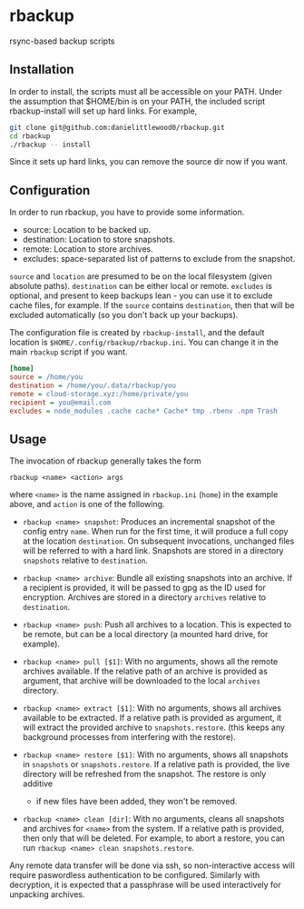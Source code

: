 # rbackup
rsync-based backup scripts

## Installation

In order to install, the scripts must all be accessible on your PATH.
Under the assumption that $HOME/bin is on your PATH, the included script
rbackup-install will set up hard links. For example,

```bash
git clone git@github.com:danielittlewood0/rbackup.git
cd rbackup
./rbackup -- install
```

Since it sets up hard links, you can remove the source dir now if you want.

## Configuration

In order to run rbackup, you have to provide some information.

* source: Location to be backed up.
* destination: Location to store snapshots.
* remote: Location to store archives.
* excludes: space-separated list of patterns to exclude from the snapshot.

`source` and `location` are presumed to be on the local filesystem (given
absolute paths). `destination` can be either local or remote. `excludes` is
optional, and present to keep backups lean - you can use it to exclude cache
files, for example. If the `source` contains `destination`, then that will be
excluded automatically (so you don't back up your backups).

The configuration file is created by `rbackup-install`, and the default
location is `$HOME/.config/rbackup/rbackup.ini`. You can change it in the main
`rbackup` script if you want.

```ini
[home]
source = /home/you
destination = /home/you/.data/rbackup/you
remote = cloud-storage.xyz:/home/private/you
recipient = you@email.com
excludes = node_modules .cache cache* Cache* tmp .rbenv .npm Trash
```

## Usage

The invocation of rbackup generally takes the form

```
rbackup <name> <action> args
```

where `<name>` is the name assigned in `rbackup.ini` (`home`) in the example
above, and `action` is one of the following.

* `rbackup <name> snapshot`: Produces an incremental snapshot of the config
  entry `name`.  When run for the first time, it will produce a full copy at
  the location `destination`.  On subsequent invocations, unchanged files will
  be referred to with a hard link.  Snapshots are stored in a directory
  `snapshots` relative to `destination`.

* `rbackup <name> archive`: Bundle all existing snapshots into an archive.  If
  a recipient is provided, it will be passed to gpg as the ID used for
  encryption.  Archives are stored in a directory `archives` relative to
  `destination`.

* `rbackup <name> push`: Push all archives to a location. This is expected to
  be remote, but can be a local directory (a mounted hard drive, for example).

* `rbackup <name> pull [$1]`: With no arguments, shows all the remote archives
  available.  If the relative path of an archive is provided as argument, that
  archive will be downloaded to the local `archives` directory.

* `rbackup <name> extract [$1]`: With no arguments, shows all archives
  available to be extracted.  If a relative path is provided as argument, it
  will extract the provided archive to `snapshots.restore`.  (this keeps any
  background processes from interfering with the restore).

* `rbackup <name> restore [$1]`: With no arguments, shows all snapshots in
  `snapshots` or `snapshots.restore`.  If a relative path is provided, the live
  directory will be refreshed from the snapshot.  The restore is only additive
  - if new files have been added, they won't be removed.

* `rbackup <name> clean [dir]`: With no arguments, cleans all snapshots and
  archives for `<name>` from the system. If a relative path is provided, then
  only that will be deleted. For example, to abort a restore, you can run
  `rbackup <name> clean snapshots.restore`.

Any remote data transfer will be done via ssh, so non-interactive access will
require paswordless authentication to be configured. Similarly with decryption,
it is expected that a passphrase will be used interactively for unpacking
archives.
